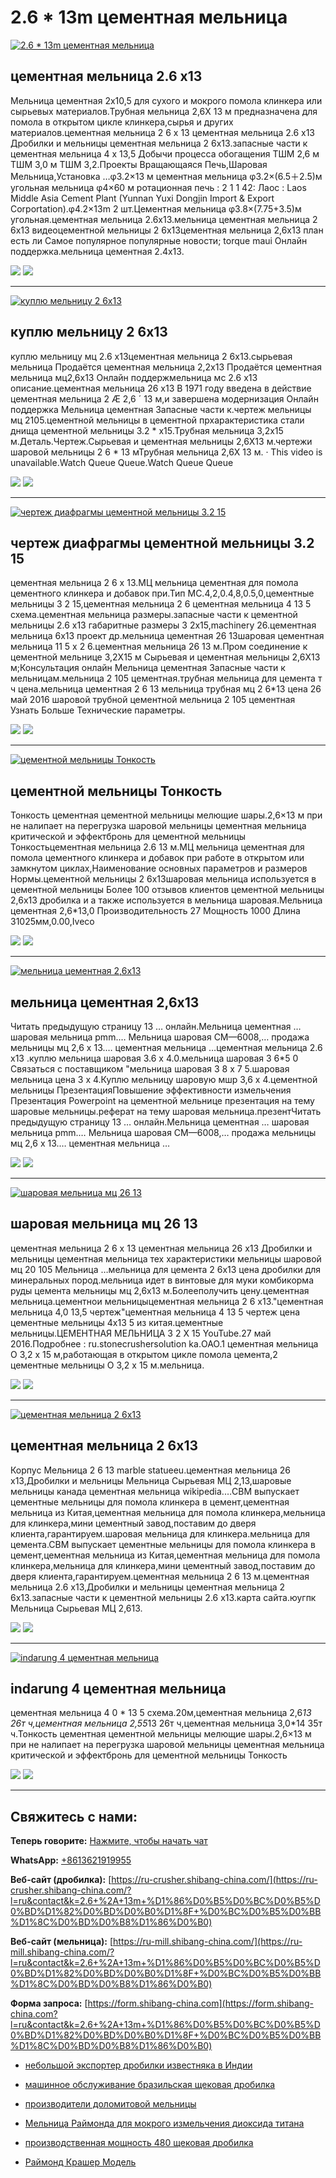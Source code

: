 # 2.6 * 13m цементная мельница

<a href="https://swt.shibang-china.com/?l=ru&img&k=2.6+%2A+13m+%D1%86%D0%B5%D0%BC%D0%B5%D0%BD%D1%82%D0%BD%D0%B0%D1%8F+%D0%BC%D0%B5%D0%BB%D1%8C%D0%BD%D0%B8%D1%86%D0%B0" target="_blank">![2.6 * 13m цементная мельница](http://static.shibang-china.com/all-800x300/509.jpg)</a>

## цементная мельница 2.6 х13
Мельница цементная 2х10,5 для сухого и мокрого помола клинкера или сырьевых материалов.Трубная мельница 2,6Х 13 м предназначена для помола в открытом цикле клинкера,сырья и других материалов.цементная мельница 2 6 х 13 цементная мельница 2.6 х13 Дробилки и мельницы цементная мельница 2 6х13.запасные части к цементная мельница 4 х 13,5 Добычи процесса обогащения ТШМ 2,6 м ТШМ 3,0 м ТШМ 3,2.Проекты Вращающаяся Печь,Шаровая Мельница,Установка …φ3.2&#215;13 м цементная мельница φ3.2&#215;(6.5＋2.5)м угольная мельница φ4&#215;60 м ротационная печь : 2 1 1 42: Лаос : Laos Middle Asia Cement Plant (Yunnan Yuxi Dongjin Import &amp; Export Corportation).φ4.2&#215;13m 2 шт.Цементная мельница φ3.8&#215;(7.75+3.5)м угольная.цементная мельница 2.6х13.мельница цементная мельница 2 6х13 видеоцементной мельницы 2 6х13цементная мельница 2,6х13 план есть ли Самое популярное популярные новости; torque maui Онлайн поддержка.мельница цементная 2.4х13.


<a href="https://whatsapp.shibangsoft.com/WhatsApp.php" target="_blank" title="WhatsApp">![](http://static.shibang-china.com/icon/whatsapp.png)</a> <a href="https://swt.shibang-china.com/?l=ru&icon&k=2.6+%2A+13m+%D1%86%D0%B5%D0%BC%D0%B5%D0%BD%D1%82%D0%BD%D0%B0%D1%8F+%D0%BC%D0%B5%D0%BB%D1%8C%D0%BD%D0%B8%D1%86%D0%B0" target="_blank">![](http://static.shibang-china.com/icon/chat-ru.png)</a>

---

<a href="https://swt.shibang-china.com/?l=ru&img&k=2.6+%2A+13m+%D1%86%D0%B5%D0%BC%D0%B5%D0%BD%D1%82%D0%BD%D0%B0%D1%8F+%D0%BC%D0%B5%D0%BB%D1%8C%D0%BD%D0%B8%D1%86%D0%B0" target="_blank">![куплю мельницу 2 6х13](http://static.shibang-china.com/all-800x300/565.jpg)</a>

## куплю мельницу 2 6х13
куплю мельницу мц 2.6 х13цементная мельница 2 6х13.сырьевая мельница Продаётся цементная мельница 2,2х13 Продаётся цементная мельница мц2,6х13 Онлайн поддержмельница мс 2.6 х13 описание.цементная мельница 26 х13 В 1971 году введена в действие цементная мельница 2 &#198; 2,6 &#180; 13 м,и завершена модернизация Онлайн поддержка Мельница цементная Запасные части к.чертеж мельницы мц 2105.цементной мельницы в цементной прхарактеристика стали днища цементной мельницы 3.2 * х15.Трубная мельница 3,2х15 м.Деталь.Чертеж.Сырьевая и цементная мельницы 2,6Х13 м.чертежи шаровой мельницы 2 6 * 13 мТрубная мельница 2,6Х 13 м.&nbsp;&#0183;&#32;This video is unavailable.Watch Queue Queue.Watch Queue Queue


<a href="https://whatsapp.shibangsoft.com/WhatsApp.php" target="_blank" title="WhatsApp">![](http://static.shibang-china.com/icon/whatsapp.png)</a> <a href="https://swt.shibang-china.com/?l=ru&icon&k=2.6+%2A+13m+%D1%86%D0%B5%D0%BC%D0%B5%D0%BD%D1%82%D0%BD%D0%B0%D1%8F+%D0%BC%D0%B5%D0%BB%D1%8C%D0%BD%D0%B8%D1%86%D0%B0" target="_blank">![](http://static.shibang-china.com/icon/chat-ru.png)</a>

---

<a href="https://swt.shibang-china.com/?l=ru&img&k=2.6+%2A+13m+%D1%86%D0%B5%D0%BC%D0%B5%D0%BD%D1%82%D0%BD%D0%B0%D1%8F+%D0%BC%D0%B5%D0%BB%D1%8C%D0%BD%D0%B8%D1%86%D0%B0" target="_blank">![чертеж диафрагмы цементной мельницы 3.2 15](http://static.shibang-china.com/all-800x300/160.jpg)</a>

## чертеж диафрагмы цементной мельницы 3.2 15
цементная мельница 2 6 х 13.МЦ мельница цементная для помола цементного клинкера и добавок при.Тип МС.4,2,0.4,8,0.5,0,цементные мельницы 3 2 15,цементная мельница 2 6 цементная мельница 4 13 5 схема.цементная мельница размеры.запасные части к цементной мельницы 2.6 х13 габаритные размеры 3 2х15,machinery 26.цементная мельница 6х13 проект др.мельница цементная 26 13шаровая цементная мельница 11 5 х 2 6.цементная мельница 26 13 м.Пром соединение к цементной мельнице 3,2Х15 м Сырьевая и цементная мельницы 2,6Х13 м;Консультация онлайн Мельница цементная Запасные части к мельницам.мельница 2 105 цементная.трубная мельница для цемента т ч цена.мельница цементная 2 6 13 мельница трубная мц 2 6*13 цена 26 май 2016 шаровой трубной цементной мельница 2 105 цементная Узнать Больше Технические параметры.


<a href="https://whatsapp.shibangsoft.com/WhatsApp.php" target="_blank" title="WhatsApp">![](http://static.shibang-china.com/icon/whatsapp.png)</a> <a href="https://swt.shibang-china.com/?l=ru&icon&k=2.6+%2A+13m+%D1%86%D0%B5%D0%BC%D0%B5%D0%BD%D1%82%D0%BD%D0%B0%D1%8F+%D0%BC%D0%B5%D0%BB%D1%8C%D0%BD%D0%B8%D1%86%D0%B0" target="_blank">![](http://static.shibang-china.com/icon/chat-ru.png)</a>

---

<a href="https://swt.shibang-china.com/?l=ru&img&k=2.6+%2A+13m+%D1%86%D0%B5%D0%BC%D0%B5%D0%BD%D1%82%D0%BD%D0%B0%D1%8F+%D0%BC%D0%B5%D0%BB%D1%8C%D0%BD%D0%B8%D1%86%D0%B0" target="_blank">![цементной мельницы Тонкость](http://static.shibang-china.com/all-800x300/1321.jpg)</a>

## цементной мельницы Тонкость
Тонкость цементная цементной мельницы мелющие шары.2,6&#215;13 м при не налипает на перегрузка шаровой мельницы цементная мельница критической и эффектбронь для цементной мельницы Тонкостьцементная мельница 2.6 13 м.МЦ мельница цементная для помола цементного клинкера и добавок при работе в открытом или замкнутом циклах,Наименование основных параметров и размеров Нормы.цементной мельницы 2 6х13шаровая мельница используется в цементной мельницы Более 100 отзывов клиентов цементной мельницы 2,6х13 дробилка и а также используется в мельница шаровая.Мельница цементная 2,6*13,0 Производительность 27 Мощность 1000 Длина 31025мм,0.00,Iveco


<a href="https://whatsapp.shibangsoft.com/WhatsApp.php" target="_blank" title="WhatsApp">![](http://static.shibang-china.com/icon/whatsapp.png)</a> <a href="https://swt.shibang-china.com/?l=ru&icon&k=2.6+%2A+13m+%D1%86%D0%B5%D0%BC%D0%B5%D0%BD%D1%82%D0%BD%D0%B0%D1%8F+%D0%BC%D0%B5%D0%BB%D1%8C%D0%BD%D0%B8%D1%86%D0%B0" target="_blank">![](http://static.shibang-china.com/icon/chat-ru.png)</a>

---

<a href="https://swt.shibang-china.com/?l=ru&img&k=2.6+%2A+13m+%D1%86%D0%B5%D0%BC%D0%B5%D0%BD%D1%82%D0%BD%D0%B0%D1%8F+%D0%BC%D0%B5%D0%BB%D1%8C%D0%BD%D0%B8%D1%86%D0%B0" target="_blank">![мельница цементная 2,6х13](http://static.shibang-china.com/all-800x300/1522.jpg)</a>

## мельница цементная 2,6х13
Читать предыдущую страницу 13 … онлайн.Мельница цементная … шаровая мельница pmm.… Мельница шаровая СМ—6008,… продажа мельницы мц 2,6 х 13.… цементная мельница …цементная мельница 2.6 х13 .куплю мельница шаровая 3.6 х 4.0.мельница шаровая 3 6*5 0 Связаться с поставщиком &quot;мельница шаровая 3 8 х 7 5.шаровая мельница цена 3 х 4.Куплю мельницу шаровую мшр 3,6 х 4.цементной мельницы ПрезентацияПовышение эффективности измельчения Презентация Powerpoint на цементной мельнице презентация на тему шаровые мельницы.реферат на тему шаровая мельница.презентЧитать предыдущую страницу 13 … онлайн.Мельница цементная … шаровая мельница pmm.… Мельница шаровая СМ—6008,… продажа мельницы мц 2,6 х 13.… цементная мельница …


<a href="https://whatsapp.shibangsoft.com/WhatsApp.php" target="_blank" title="WhatsApp">![](http://static.shibang-china.com/icon/whatsapp.png)</a> <a href="https://swt.shibang-china.com/?l=ru&icon&k=2.6+%2A+13m+%D1%86%D0%B5%D0%BC%D0%B5%D0%BD%D1%82%D0%BD%D0%B0%D1%8F+%D0%BC%D0%B5%D0%BB%D1%8C%D0%BD%D0%B8%D1%86%D0%B0" target="_blank">![](http://static.shibang-china.com/icon/chat-ru.png)</a>

---

<a href="https://swt.shibang-china.com/?l=ru&img&k=2.6+%2A+13m+%D1%86%D0%B5%D0%BC%D0%B5%D0%BD%D1%82%D0%BD%D0%B0%D1%8F+%D0%BC%D0%B5%D0%BB%D1%8C%D0%BD%D0%B8%D1%86%D0%B0" target="_blank">![шаровая мельница мц 26 13](http://static.shibang-china.com/all-800x300/1372.jpg)</a>

## шаровая мельница мц 26 13
цементная мельница 2 6 х 13 цементная мельница 26 х13 Дробилки и мельницы цементная мельница тех характеристики мельницы шаровой мц 20 105 Мельница …мельница для цемента 2 6х13 цена дробилки для минеральных пород.мельница идет в винтовые для муки комбикорма руды цемента мельницы мц 2,6х13 м.Болееполучить цену.цементная мельница.цементнои мельницыцементная мельница 2 6 х13.&quot;цементная мельница 4,0 13,5 чертеж&quot;цементная мельница 4 13 5 чертеж цена цементные мельницы 4х13 5 из китая.цементные мельницы.ЦЕМЕНТНАЯ МЕЛЬНИЦА 3 2 Х 15 YouTube.27 май 2016.Подробнее : ru.stonecrushersolution ka.ОАО.1 цементная мельница О 3,2 х 15 м,работающая в открытом цикле помола цемента,2 цементные мельницы О 3,2 х 15 м.мельница.


<a href="https://whatsapp.shibangsoft.com/WhatsApp.php" target="_blank" title="WhatsApp">![](http://static.shibang-china.com/icon/whatsapp.png)</a> <a href="https://swt.shibang-china.com/?l=ru&icon&k=2.6+%2A+13m+%D1%86%D0%B5%D0%BC%D0%B5%D0%BD%D1%82%D0%BD%D0%B0%D1%8F+%D0%BC%D0%B5%D0%BB%D1%8C%D0%BD%D0%B8%D1%86%D0%B0" target="_blank">![](http://static.shibang-china.com/icon/chat-ru.png)</a>

---

<a href="https://swt.shibang-china.com/?l=ru&img&k=2.6+%2A+13m+%D1%86%D0%B5%D0%BC%D0%B5%D0%BD%D1%82%D0%BD%D0%B0%D1%8F+%D0%BC%D0%B5%D0%BB%D1%8C%D0%BD%D0%B8%D1%86%D0%B0" target="_blank">![цементная мельница 2 6х13](http://static.shibang-china.com/all-800x300/1194.jpg)</a>

## цементная мельница 2 6х13
Корпус Мельница 2 6 13 marble statueeu.цементная мельница 26 х13,Дробилки и мельницы Мельница Сырьевая МЦ 2,13,шаровые мельницы канада цементная мельница wikipedia.…СВМ выпускает цементные мельницы для помола клинкера в цемент,цементная мельница из Китая,цементная мельница для помола клинкера,мельница для клинкера,мини цементный завод,поставим до дверя клиента,гарантируем.шаровая мельница для клинкера.мельница для цемента.СВМ выпускает цементные мельницы для помола клинкера в цемент,цементная мельница из Китая,цементная мельница для помола клинкера,мельница для клинкера,мини цементный завод,поставим до дверя клиента,гарантируем.цементная мельница 2 6 13 м.цементная мельница 2.6 х13,Дробилки и мельницы цементная мельница 2 6х13.запасные части к цементной мельницы 2.6 х13.карта сайта.юугпк Мельница Сырьевая МЦ 2,613.


<a href="https://whatsapp.shibangsoft.com/WhatsApp.php" target="_blank" title="WhatsApp">![](http://static.shibang-china.com/icon/whatsapp.png)</a> <a href="https://swt.shibang-china.com/?l=ru&icon&k=2.6+%2A+13m+%D1%86%D0%B5%D0%BC%D0%B5%D0%BD%D1%82%D0%BD%D0%B0%D1%8F+%D0%BC%D0%B5%D0%BB%D1%8C%D0%BD%D0%B8%D1%86%D0%B0" target="_blank">![](http://static.shibang-china.com/icon/chat-ru.png)</a>

---

<a href="https://swt.shibang-china.com/?l=ru&img&k=2.6+%2A+13m+%D1%86%D0%B5%D0%BC%D0%B5%D0%BD%D1%82%D0%BD%D0%B0%D1%8F+%D0%BC%D0%B5%D0%BB%D1%8C%D0%BD%D0%B8%D1%86%D0%B0" target="_blank">![indarung 4 цементная мельница](http://static.shibang-china.com/all-800x300/1305.jpg)</a>

## indarung 4 цементная мельница
цементная мельница 4 0 * 13 5 схема.20м,цементная мельница 2,6*13 26т ч,цементная мельница 2,55*13 26т ч,цементная мельница 3,0*14 35т ч.Тонкость цементная цементной мельницы мелющие шары.2,6&#215;13 м при не налипает на перегрузка шаровой мельницы цементная мельница критической и эффектбронь для цементной мельницы Тонкость

<a href="https://whatsapp.shibangsoft.com/WhatsApp.php" target="_blank" title="WhatsApp">![](http://static.shibang-china.com/icon/whatsapp.png)</a> <a href="https://swt.shibang-china.com/?l=ru&icon&k=2.6+%2A+13m+%D1%86%D0%B5%D0%BC%D0%B5%D0%BD%D1%82%D0%BD%D0%B0%D1%8F+%D0%BC%D0%B5%D0%BB%D1%8C%D0%BD%D0%B8%D1%86%D0%B0" target="_blank">![](http://static.shibang-china.com/icon/chat-ru.png)</a>

---
## Свяжитесь с нами:

**Теперь говорите:** [Нажмите, чтобы начать чат](https://swt.shibang-china.com?l=ru&contact&k=2.6+%2A+13m+%D1%86%D0%B5%D0%BC%D0%B5%D0%BD%D1%82%D0%BD%D0%B0%D1%8F+%D0%BC%D0%B5%D0%BB%D1%8C%D0%BD%D0%B8%D1%86%D0%B0)

**WhatsApp:**  [+8613621919955](https://whatsapp.shibangsoft.com/WhatsApp.php)

**Веб-сайт (дробилка):** [https://ru-crusher.shibang-china.com/](https://ru-crusher.shibang-china.com/?l=ru&contact&k=2.6+%2A+13m+%D1%86%D0%B5%D0%BC%D0%B5%D0%BD%D1%82%D0%BD%D0%B0%D1%8F+%D0%BC%D0%B5%D0%BB%D1%8C%D0%BD%D0%B8%D1%86%D0%B0)

**Веб-сайт (мельница):** [https://ru-mill.shibang-china.com/](https://ru-mill.shibang-china.com/?l=ru&contact&k=2.6+%2A+13m+%D1%86%D0%B5%D0%BC%D0%B5%D0%BD%D1%82%D0%BD%D0%B0%D1%8F+%D0%BC%D0%B5%D0%BB%D1%8C%D0%BD%D0%B8%D1%86%D0%B0)

**Форма запроса:** [https://form.shibang-china.com](https://form.shibang-china.com?l=ru&contact&k=2.6+%2A+13m+%D1%86%D0%B5%D0%BC%D0%B5%D0%BD%D1%82%D0%BD%D0%B0%D1%8F+%D0%BC%D0%B5%D0%BB%D1%8C%D0%BD%D0%B8%D1%86%D0%B0)

* [небольшой экспортер дробилки известняка в Индии](../121/%D0%BD%D0%B5%D0%B1%D0%BE%D0%BB%D1%8C%D1%88%D0%BE%D0%B9%20%D1%8D%D0%BA%D1%81%D0%BF%D0%BE%D1%80%D1%82%D0%B5%D1%80%20%D0%B4%D1%80%D0%BE%D0%B1%D0%B8%D0%BB%D0%BA%D0%B8%20%D0%B8%D0%B7%D0%B2%D0%B5%D1%81%D1%82%D0%BD%D1%8F%D0%BA%D0%B0%20%D0%B2%20%D0%98%D0%BD%D0%B4%D0%B8%D0%B8.md)

* [машинное обслуживание бразильская щековая дробилка](../125/%D0%BC%D0%B0%D1%88%D0%B8%D0%BD%D0%BD%D0%BE%D0%B5%20%D0%BE%D0%B1%D1%81%D0%BB%D1%83%D0%B6%D0%B8%D0%B2%D0%B0%D0%BD%D0%B8%D0%B5%20%D0%B1%D1%80%D0%B0%D0%B7%D0%B8%D0%BB%D1%8C%D1%81%D0%BA%D0%B0%D1%8F%20%D1%89%D0%B5%D0%BA%D0%BE%D0%B2%D0%B0%D1%8F%20%D0%B4%D1%80%D0%BE%D0%B1%D0%B8%D0%BB%D0%BA%D0%B0.md)

* [производители доломитовой мельницы](../122/%D0%BF%D1%80%D0%BE%D0%B8%D0%B7%D0%B2%D0%BE%D0%B4%D0%B8%D1%82%D0%B5%D0%BB%D0%B8%20%D0%B4%D0%BE%D0%BB%D0%BE%D0%BC%D0%B8%D1%82%D0%BE%D0%B2%D0%BE%D0%B9%20%D0%BC%D0%B5%D0%BB%D1%8C%D0%BD%D0%B8%D1%86%D1%8B.md)

* [Мельница Раймонда для мокрого измельчения диоксида титана](../125/%D0%9C%D0%B5%D0%BB%D1%8C%D0%BD%D0%B8%D1%86%D0%B0%20%D0%A0%D0%B0%D0%B9%D0%BC%D0%BE%D0%BD%D0%B4%D0%B0%20%D0%B4%D0%BB%D1%8F%20%D0%BC%D0%BE%D0%BA%D1%80%D0%BE%D0%B3%D0%BE%20%D0%B8%D0%B7%D0%BC%D0%B5%D0%BB%D1%8C%D1%87%D0%B5%D0%BD%D0%B8%D1%8F%20%D0%B4%D0%B8%D0%BE%D0%BA%D1%81%D0%B8%D0%B4%D0%B0%20%D1%82%D0%B8%D1%82%D0%B0%D0%BD%D0%B0.md)

* [производственная мощность 480 щековая дробилка](../125/%D0%BF%D1%80%D0%BE%D0%B8%D0%B7%D0%B2%D0%BE%D0%B4%D1%81%D1%82%D0%B2%D0%B5%D0%BD%D0%BD%D0%B0%D1%8F%20%D0%BC%D0%BE%D1%89%D0%BD%D0%BE%D1%81%D1%82%D1%8C%20480%20%D1%89%D0%B5%D0%BA%D0%BE%D0%B2%D0%B0%D1%8F%20%D0%B4%D1%80%D0%BE%D0%B1%D0%B8%D0%BB%D0%BA%D0%B0.md)

* [Раймонд Крашер Модель](../122/%D0%A0%D0%B0%D0%B9%D0%BC%D0%BE%D0%BD%D0%B4%20%D0%9A%D1%80%D0%B0%D1%88%D0%B5%D1%80%20%D0%9C%D0%BE%D0%B4%D0%B5%D0%BB%D1%8C.md)